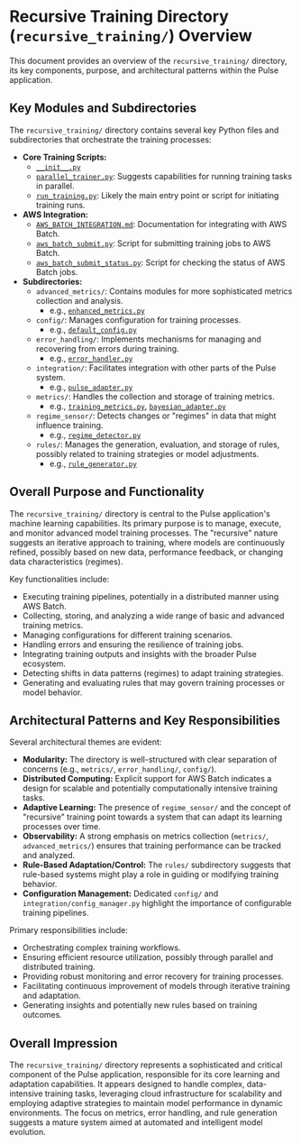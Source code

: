 # Recursive Training Directory (`recursive_training/`) Overview

This document provides an overview of the `recursive_training/` directory, its key components, purpose, and architectural patterns within the Pulse application.

## Key Modules and Subdirectories

The `recursive_training/` directory contains several key Python files and subdirectories that orchestrate the training processes:

*   **Core Training Scripts:**
    *   [`__init__.py`](../../recursive_training/__init__.py)
    *   [`parallel_trainer.py`](../../recursive_training/parallel_trainer.py): Suggests capabilities for running training tasks in parallel.
    *   [`run_training.py`](../../recursive_training/run_training.py): Likely the main entry point or script for initiating training runs.
*   **AWS Integration:**
    *   [`AWS_BATCH_INTEGRATION.md`](../../recursive_training/AWS_BATCH_INTEGRATION.md): Documentation for integrating with AWS Batch.
    *   [`aws_batch_submit.py`](../../recursive_training/aws_batch_submit.py): Script for submitting training jobs to AWS Batch.
    *   [`aws_batch_submit_status.py`](../../recursive_training/aws_batch_submit_status.py): Script for checking the status of AWS Batch jobs.
*   **Subdirectories:**
    *   `advanced_metrics/`: Contains modules for more sophisticated metrics collection and analysis.
        *   e.g., [`enhanced_metrics.py`](../../recursive_training/advanced_metrics/enhanced_metrics.py)
    *   `config/`: Manages configuration for training processes.
        *   e.g., [`default_config.py`](../../recursive_training/config/default_config.py)
    *   `error_handling/`: Implements mechanisms for managing and recovering from errors during training.
        *   e.g., [`error_handler.py`](../../recursive_training/error_handling/error_handler.py)
    *   `integration/`: Facilitates integration with other parts of the Pulse system.
        *   e.g., [`pulse_adapter.py`](../../recursive_training/integration/pulse_adapter.py)
    *   `metrics/`: Handles the collection and storage of training metrics.
        *   e.g., [`training_metrics.py`](../../recursive_training/metrics/training_metrics.py), [`bayesian_adapter.py`](../../recursive_training/metrics/bayesian_adapter.py)
    *   `regime_sensor/`: Detects changes or "regimes" in data that might influence training.
        *   e.g., [`regime_detector.py`](../../recursive_training/regime_sensor/regime_detector.py)
    *   `rules/`: Manages the generation, evaluation, and storage of rules, possibly related to training strategies or model adjustments.
        *   e.g., [`rule_generator.py`](../../recursive_training/rules/rule_generator.py)

## Overall Purpose and Functionality

The `recursive_training/` directory is central to the Pulse application's machine learning capabilities. Its primary purpose is to manage, execute, and monitor advanced model training processes. The "recursive" nature suggests an iterative approach to training, where models are continuously refined, possibly based on new data, performance feedback, or changing data characteristics (regimes).

Key functionalities include:
*   Executing training pipelines, potentially in a distributed manner using AWS Batch.
*   Collecting, storing, and analyzing a wide range of basic and advanced training metrics.
*   Managing configurations for different training scenarios.
*   Handling errors and ensuring the resilience of training jobs.
*   Integrating training outputs and insights with the broader Pulse ecosystem.
*   Detecting shifts in data patterns (regimes) to adapt training strategies.
*   Generating and evaluating rules that may govern training processes or model behavior.

## Architectural Patterns and Key Responsibilities

Several architectural themes are evident:

*   **Modularity:** The directory is well-structured with clear separation of concerns (e.g., `metrics/`, `error_handling/`, `config/`).
*   **Distributed Computing:** Explicit support for AWS Batch indicates a design for scalable and potentially computationally intensive training tasks.
*   **Adaptive Learning:** The presence of `regime_sensor/` and the concept of "recursive" training point towards a system that can adapt its learning processes over time.
*   **Observability:** A strong emphasis on metrics collection (`metrics/`, `advanced_metrics/`) ensures that training performance can be tracked and analyzed.
*   **Rule-Based Adaptation/Control:** The `rules/` subdirectory suggests that rule-based systems might play a role in guiding or modifying training behavior.
*   **Configuration Management:** Dedicated `config/` and `integration/config_manager.py` highlight the importance of configurable training pipelines.

Primary responsibilities include:
*   Orchestrating complex training workflows.
*   Ensuring efficient resource utilization, possibly through parallel and distributed training.
*   Providing robust monitoring and error recovery for training processes.
*   Facilitating continuous improvement of models through iterative training and adaptation.
*   Generating insights and potentially new rules based on training outcomes.

## Overall Impression

The `recursive_training/` directory represents a sophisticated and critical component of the Pulse application, responsible for its core learning and adaptation capabilities. It appears designed to handle complex, data-intensive training tasks, leveraging cloud infrastructure for scalability and employing adaptive strategies to maintain model performance in dynamic environments. The focus on metrics, error handling, and rule generation suggests a mature system aimed at automated and intelligent model evolution.
